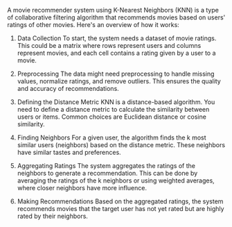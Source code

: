 A movie recommender system using K-Nearest Neighbors (KNN) is a type of collaborative filtering algorithm that recommends movies based on users' ratings of other movies. Here's an overview of how it works:

1. Data Collection
To start, the system needs a dataset of movie ratings. This could be a matrix where rows represent users and columns represent movies, and each cell contains a rating given by a user to a movie.

2. Preprocessing
The data might need preprocessing to handle missing values, normalize ratings, and remove outliers. This ensures the quality and accuracy of recommendations.

3. Defining the Distance Metric
KNN is a distance-based algorithm. You need to define a distance metric to calculate the similarity between users or items. Common choices are Euclidean distance or cosine similarity.

4. Finding Neighbors
For a given user, the algorithm finds the k most similar users (neighbors) based on the distance metric. These neighbors have similar tastes and preferences.

5. Aggregating Ratings
The system aggregates the ratings of the neighbors to generate a recommendation. This can be done by averaging the ratings of the k neighbors or using weighted averages, where closer neighbors have more influence.

6. Making Recommendations
Based on the aggregated ratings, the system recommends movies that the target user has not yet rated but are highly rated by their neighbors.
